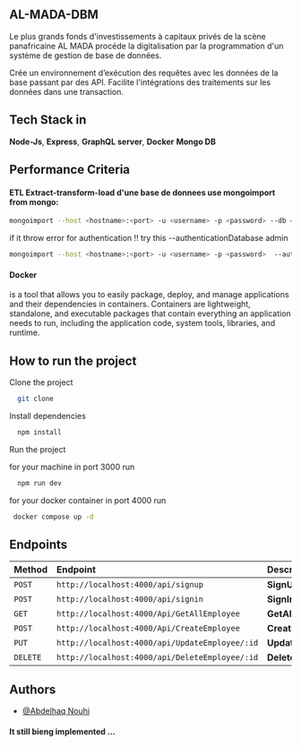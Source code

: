 ## AL-MADA-DBM

Le plus grands fonds d'investissements à capitaux privés de la scène panafricaine AL MADA procéde la digitalisation par la programmation d'un système de gestion de base de données.

Crée un environnement d’exécution des requêtes avec les données de la base passant par des API.
Facilite l'intégrations des traitements sur les données dans une transaction.


## Tech Stack in
<!-- **Client:** React, TailwindCSS -->

 **Node-Js**, **Express**, **GraphQL server**, **Docker** **Mongo DB**

## Performance Criteria

#### ETL Extract-transform-load d'une base de donnees use mongoimport from mongo:

```bash
mongoimport --host <hostname>:<port> -u <username> -p <password> --db <database> --collection <collection> --type csv --file <filename> --fields <field1>,<field2>,<field3>
```

if it throw error for authentication !! 
try this --authenticationDatabase admin

```bash
mongoimport --host <hostname>:<port> -u <username> -p <password>  --authenticationDatabase admin --db <database> --collection <collection> --type csv --file <filename> --fields <field1>,<field2>,<field3>
```

#### Docker 
is a tool that allows you to easily package, deploy, and manage applications and their dependencies in containers. Containers are lightweight, standalone, and executable packages that contain everything an application needs to run, including the application code, system tools, libraries, and runtime.


## How to run the project

Clone the project

```bash
  git clone
```

Install dependencies

```bash
  npm install
```

Run the project

for your machine in port 3000 run
```bash
  npm run dev
```

for your docker container in port 4000 run 
```bash
 docker compose up -d
```

## Endpoints

| Method    | Endpoint     | Description                |
| :-------- | :------- | :------------------------- |
| `POST` | `http://localhost:4000/api/signup` | **SignUp** |
| `POST` | `http://localhost:4000/api/signin` | **SignIn**|
| `GET` | `http://localhost:4000/Api/GetAllEmployee` | **GetAllEmployee**|
| `POST` | `http://localhost:4000/Api/CreateEmployee` | **CreateEmployee**|
| `PUT` | `http://localhost:4000/api/UpdateEmployee/:id` | **UpdateEmployee**|
| `DELETE` | `http://localhost:4000/api/DeleteEmployee/:id` | **DeleteEmployee**|


## Authors

- [@Abdelhaq Nouhi](https://github.com/AbdelhaqNouhi)


#### It still bieng implemented ...